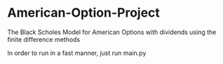 # American-Option-Project
The Black Scholes Model for American Options with dividends using the finite difference methods

In order to run in a fast manner, just run main.py
